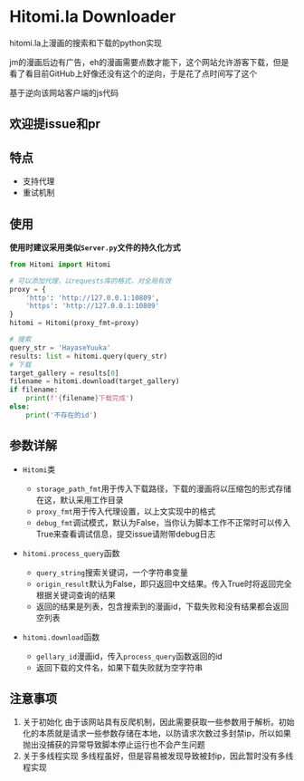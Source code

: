 # Hitomi.la Downloader

hitomi.la上漫画的搜索和下载的python实现

jm的漫画后边有广告，eh的漫画需要点数才能下，这个网站允许游客下载，但是看了看目前GitHub上好像还没有这个的逆向，于是花了点时间写了这个

基于逆向该网站客户端的js代码

## 欢迎提issue和pr

## 特点

- 支持代理
- 重试机制

## 使用

**使用时建议采用类似`Server.py`文件的持久化方式**

```python
from Hitomi import Hitomi

# 可以添加代理，以requests库的格式，对全局有效
proxy = {
    'http': 'http://127.0.0.1:10809',
    'https': 'http://127.0.0.1:10809'
}
hitomi = Hitomi(proxy_fmt=proxy)

# 搜索
query_str = 'HayaseYuuka'
results: list = hitomi.query(query_str)
# 下载
target_gallery = results[0]
filename = hitomi.download(target_gallery)
if filename:
    print(f'{filename}下载完成')
else:
    print('不存在的id')
```

## 参数详解

- `Hitomi`类
    - `storage_path_fmt`用于传入下载路径，下载的漫画将以压缩包的形式存储在这，默认采用工作目录
    - `proxy_fmt`用于传入代理设置，以上文实现中的格式
    - `debug_fmt`调试模式，默认为False，当你认为脚本工作不正常时可以传入True来查看调试信息，提交issue请附带debug日志

- `hitomi.process_query`函数
    - `query_string`搜索关键词，一个字符串变量
    - `origin_result`默认为False，即只返回中文结果。传入True时将返回完全根据关键词查询的结果
    - 返回的结果是列表，包含搜索到的漫画id，下载失败和没有结果都会返回空列表
- `hitomi.download`函数
    - `gellary_id`漫画id，传入`process_query`函数返回的id
    - 返回下载的文件名，如果下载失败就为空字符串

## 注意事项

1. 关于初始化
   由于该网站具有反爬机制，因此需要获取一些参数用于解析。初始化的本质就是请求一些参数存储在本地，以防请求次数过多封禁ip，所以如果抛出没捕获的异常导致脚本停止运行也不会产生问题
2. 关于多线程实现
   多线程虽好，但是容易被发现导致被封ip，因此暂时没有多线程实现

    